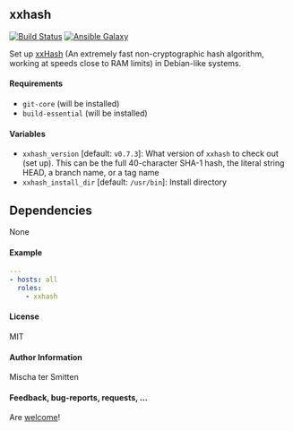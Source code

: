 ## xxhash

[![Build Status](https://travis-ci.org/Oefenweb/ansible-xxhash.svg?branch=master)](https://travis-ci.org/Oefenweb/ansible-xxhash)
[![Ansible Galaxy](http://img.shields.io/badge/ansible--galaxy-xxhash-blue.svg)](https://galaxy.ansible.com/Oefenweb/xxhash)

Set up [xxHash](http://www.xxhash.com/) (An extremely fast non-cryptographic hash algorithm, working at speeds close to RAM limits) in Debian-like systems.

#### Requirements

* `git-core` (will be installed)
* `build-essential` (will be installed)

#### Variables

* `xxhash_version` [default: `v0.7.3`]: What version of `xxhash` to check out (set up). This can be the full 40-character SHA-1 hash, the literal string HEAD, a branch name, or a tag name
* `xxhash_install_dir` [default: `/usr/bin`]: Install directory

## Dependencies

None

#### Example

```yaml
---
- hosts: all
  roles:
    - xxhash
```

#### License

MIT

#### Author Information

Mischa ter Smitten

#### Feedback, bug-reports, requests, ...

Are [welcome](https://github.com/Oefenweb/ansible-xxhash/issues)!
